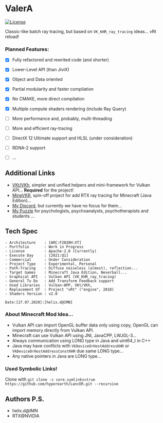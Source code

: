 # ValerA

[![License](https://img.shields.io/badge/License-Apache%202.0-blue.svg)](https://opensource.org/licenses/Apache-2.0)

Classic-like batch ray tracing, but based on `VK_KHR_ray_tracing` ideas... vRt reload! 


### Planned Features: 

- [x] Fully refactored and rewrited code (and shorter)
- [x] Lower-Level API (than JiviX)
- [x] Object and Data oriented
- [x] Partial modularity and faster compilation
- [x] No CMAKE, more direct compilation
- [x] Multiple compute shaders rendering (include Ray Query)
- [ ] More performance and, probably, multi-threading
- [ ] More and efficient ray-tracing 
- [ ] DirectX 12 Ultimate support and HLSL (under consideration)
- [ ] RDNA-2 support
- [ ] ...


## Additional Links

- [VKt/VKh](https://github.com/world8th/vkt), simpler and unified helpers and mini-framework for Vulkan API... **Required** for the project!
- [MineVKR](https://github.com/hyperearth/MineVKR), spin-off project for add RTX ray tracing for Minecraft (Java Edition)...
- [My Discord](https://discord.gg/NqjBJsG), but currently we have no focus for them... 
- [My Puzzle](https://vk.cc/afiR3v) for psychologists, psychoanalysts, psychotherapists and students ...


## Tech Spec

```MD
- Architecture    : [ARC:F2020H:XT]
- Portfolio       : Work in Progress
- License         : Apache-2.0 (Currently)
- Execute Day     : [2021:Q1]
- Commercial      : Under Consideration
- Project Type    : Experimental, Personal
- Path-Tracing    : Diffuse noiseless (almost), reflection...
- Target Games    : Minecraft Java Edition, Neverball...
- Graphical API   : Vulkan API (VK_KHR_ray_tracing)
- General To Do   : Add Transform Feedback support
- Used Libraries  : Vulkan-HPP, VKt/VKh, 
- Replacement Of  : Project "vRt" ("engine", 2018)
- Shaders Version : v2.0

Date:[27.07.2020]:[helix.d@IMN]
```


### About Minecraft Mod Idea... 

- Vulkan API can import OpenGL buffer data only using copy, OpenGL can import memory directly from Vulkan API. 
- Minecraft can use Vulkan API using JNI, JavaCPP, LWJGL-3... 
- Always communication using LONG type in Java and uint64_t in C++ 
- Java may have conflicts with `VkDeviceOrHostAddressKHR` or `VkDeviceOrHostAddressConstKHR` due same LONG type... 
- Any native pointers in Java are LONG type... 


### Used Symbolic Links!

Clone with `git clone -c core.symlinks=true https://github.com/hyperearth/LancER.git --recursive`


## Authors P.S.

- helix.d@IMN
- RTX@NVIDIA


